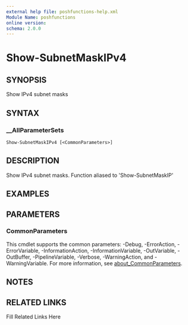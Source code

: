 ```yaml
---
external help file: poshfunctions-help.xml
Module Name: poshfunctions
online version: 
schema: 2.0.0
---
```


# Show-SubnetMaskIPv4

## SYNOPSIS

Show IPv4 subnet masks

## SYNTAX

### __AllParameterSets

```
Show-SubnetMaskIPv4 [<CommonParameters>]
```

## DESCRIPTION

Show IPv4 subnet masks.
Function aliased to 'Show-SubnetMaskIP'


## EXAMPLES


## PARAMETERS


### CommonParameters

This cmdlet supports the common parameters: -Debug, -ErrorAction, -ErrorVariable, -InformationAction, -InformationVariable, -OutVariable, -OutBuffer, -PipelineVariable, -Verbose, -WarningAction, and -WarningVariable. For more information, see [about_CommonParameters](http://go.microsoft.com/fwlink/?LinkID=113216).

## NOTES



## RELATED LINKS

Fill Related Links Here

